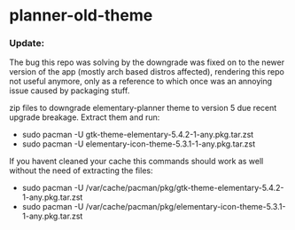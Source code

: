 # planner-old-theme

### Update:
The bug this repo was solving by the downgrade was fixed on to the newer version of the app (mostly arch based distros affected), rendering this repo not useful anymore, only as a reference to which once was an annoying issue caused by packaging stuff.

zip files to downgrade elementary-planner theme to version 5 due recent upgrade breakage.
Extract them and run:

- sudo pacman -U gtk-theme-elementary-5.4.2-1-any.pkg.tar.zst
- sudo pacman -U elementary-icon-theme-5.3.1-1-any.pkg.tar.zst

If you havent cleaned your cache this commands should work as well without the need of extracting the files:

- sudo pacman -U /var/cache/pacman/pkg/gtk-theme-elementary-5.4.2-1-any.pkg.tar.zst
- sudo pacman -U /var/cache/pacman/pkg/elementary-icon-theme-5.3.1-1-any.pkg.tar.zst
